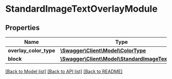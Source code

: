 # StandardImageTextOverlayModule

## Properties
Name | Type | Description | Notes
------------ | ------------- | ------------- | -------------
**overlay_color_type** | [**\Swagger\Client\Model\ColorType**](ColorType.md) |  | 
**block** | [**\Swagger\Client\Model\StandardImageTextBlock**](StandardImageTextBlock.md) |  | [optional] 

[[Back to Model list]](../README.md#documentation-for-models) [[Back to API list]](../README.md#documentation-for-api-endpoints) [[Back to README]](../README.md)


